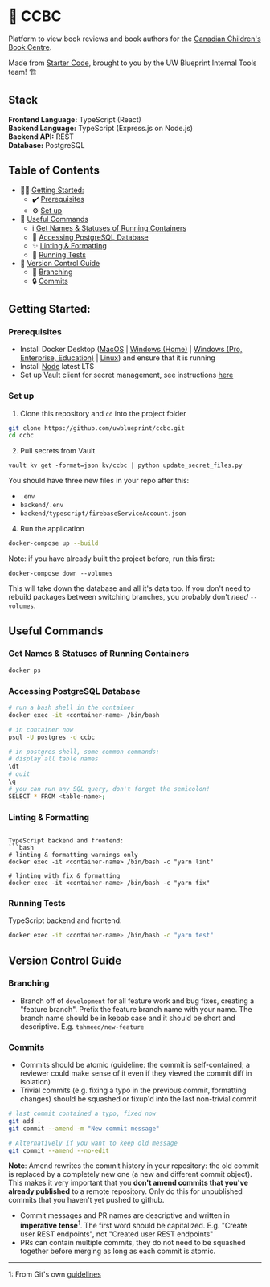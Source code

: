 # :book: CCBC

Platform to view book reviews and book authors for the [Canadian Children's Book Centre](https://bookcentre.ca/). 



Made from [Starter Code](https://uwblueprint.github.io/starter-code-v2), brought to you by the UW Blueprint Internal Tools team! 🏗️


## Stack
**Frontend Language:** TypeScript (React)<br>
**Backend Language:** TypeScript (Express.js on Node.js)<br>
**Backend API:** REST<br>
**Database:** PostgreSQL<br>

## Table of Contents
* 👨‍💻 [Getting Started:](#getting-started)
  * ✔️ [Prerequisites](#prerequisites)
  * ⚙️ [Set up](#set-up)
* 🧰 [Useful Commands](#useful-commands)
  * ℹ️ [Get Names & Statuses of Running Containers](#get-names--statuses-of-running-containers)
  * 💽 [Accessing PostgreSQL Database](#accessing-postgresql-database)
  * ✨ [Linting & Formatting](#linting--formatting)
  * 🧪 [Running Tests](#running-tests)
* 🌳 [Version Control Guide](#version-control-guide)
  * 🌿 [Branching](#branching)
  * 🔒 [Commits](#commits)


## Getting Started:

### Prerequisites

* Install Docker Desktop ([MacOS](https://docs.docker.com/docker-for-mac/install/) | [Windows (Home)](https://docs.docker.com/docker-for-windows/install-windows-home/) | [Windows (Pro, Enterprise, Education)](https://docs.docker.com/docker-for-windows/install/) | [Linux](https://docs.docker.com/engine/install/#server)) and ensure that it is running
* Install [Node](https://nodejs.org/en/) latest LTS
* Set up Vault client for secret management, see instructions [here](https://www.notion.so/uwblueprintexecs/Secret-Management-2d5b59ef0987415e93ec951ce05bf03e)


### Set up

1. Clone this repository and `cd` into the project folder
```bash
git clone https://github.com/uwblueprint/ccbc.git
cd ccbc
```
2. Pull secrets from Vault
```
vault kv get -format=json kv/ccbc | python update_secret_files.py
```

You should have three new files in your repo after this:

- `.env`
- `backend/.env`
- `backend/typescript/firebaseServiceAccount.json`

4. Run the application

```bash
docker-compose up --build
```

Note: if you have already built the project before, run this first:

```
docker-compose down --volumes
```

This will take down the database and all it's data too.
If you don't need to rebuild packages between switching branches, you probably don't _need_ `--volumes`.

## Useful Commands

### Get Names & Statuses of Running Containers
```bash
docker ps
```

### Accessing PostgreSQL Database

```bash
# run a bash shell in the container
docker exec -it <container-name> /bin/bash

# in container now
psql -U postgres -d ccbc

# in postgres shell, some common commands:
# display all table names
\dt
# quit
\q
# you can run any SQL query, don't forget the semicolon!
SELECT * FROM <table-name>;
```

### Linting & Formatting

```

TypeScript backend and frontend:
```bash
# linting & formatting warnings only
docker exec -it <container-name> /bin/bash -c "yarn lint"

# linting with fix & formatting
docker exec -it <container-name> /bin/bash -c "yarn fix"
```

### Running Tests

TypeScript backend and frontend:
```bash
docker exec -it <container-name> /bin/bash -c "yarn test"
```

## Version Control Guide

### Branching
* Branch off of `development` for all feature work and bug fixes, creating a "feature branch". Prefix the feature branch name with your name. The branch name should be in kebab case and it should be short and descriptive. E.g. `tahmeed/new-feature`

### Commits
* Commits should be atomic (guideline: the commit is self-contained; a reviewer could make sense of it even if they viewed the commit diff in isolation)
* Trivial commits (e.g. fixing a typo in the previous commit, formatting changes) should be squashed or fixup'd into the last non-trivial commit

```bash
# last commit contained a typo, fixed now
git add .
git commit --amend -m "New commit message"

# Alternatively if you want to keep old message
git commit --amend --no-edit
```
**Note**: Amend rewrites the commit history in your repository: the old commit is replaced by a completely new one (a new and different commit object). This makes it very important that you **don't amend commits that you've already published** to a remote repository. Only do this for unpublished commits that you haven't yet pushed to github.

* Commit messages and PR names are descriptive and written in **imperative tense**<sup>1</sup>. The first word should be capitalized. E.g. "Create user REST endpoints", not "Created user REST endpoints"
* PRs can contain multiple commits, they do not need to be squashed together before merging as long as each commit is atomic.

---

1: From Git's own [guidelines](https://github.com/git/git/blob/311531c9de557d25ac087c1637818bd2aad6eb3a/Documentation/SubmittingPatches#L139-L145)
